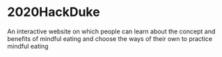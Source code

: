 # 2020HackDuke
An interactive website on which people can learn about the concept and benefits of mindful eating and choose the ways of their own to practice mindful eating
